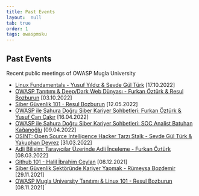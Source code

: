 ```yaml
---
title: Past Events
layout:  null
tab: true
order: 1
tags: owaspmsku
---
```


## Past Events

Recent public meetings of OWASP Mugla University

- [Linux Fundamentals - Yusuf Yıldız & Sevde Gül Türk](https://www.meetup.com/owasp-mugla-university-student-chapter/events/289156005/) [17.10.2022]
- [OWASP Tanıtımı & Deep/Dark Web Dünyası - Furkan Öztürk & Resul Bozburun](https://www.meetup.com/owasp-mugla-university-student-chapter/events/288861783/) [03.10.2022]
- [Siber Güvenlik 101 - Resul Bozburun](https://www.meetup.com/owasp-mugla-university-student-chapter/events/285838796/) [12.05.2022]
- [OWASP ile Sahura Doğru Siber Kariyer Sohbetleri: Furkan Öztürk & Yusuf Can Çakır](https://www.meetup.com/owasp-mugla-university-student-chapter/events/285306878/) [16.04.2022]
- [OWASP ile Sahura Doğru Siber Kariyer Sohbetleri: SOC Analist Batuhan Kağanoğlu](https://www.meetup.com/owasp-mugla-university-student-chapter/events/285149181/) [09.04.2022]
- [OSINT: Open Source Intelligence Hacker Tarzı Stalk - Sevde Gül Türk & Yakuphan Devrez](https://www.meetup.com/owasp-mugla-university-student-chapter/events/284973283/) [31.03.2022]
- [Adli Bilişim: Tarayıcılar Üzerinde Adli İnceleme - Furkan Öztürk](https://www.meetup.com/owasp-mugla-university-student-chapter/events/284402900/) [08.03.2022]
- [Github 101 - Halil İbrahim Ceylan](https://www.meetup.com/tr-TR/owasp-mugla-university-student-chapter/events/282528273/) [08.12.2021]
- [Siber Güvenlik Sektöründe Kariyer Yapmak - Rümeysa Bozdemir](https://www.meetup.com/owasp-mugla-university-student-chapter/events/282325474/) [29.11.2021]
- [OWASP Mugla University Tanıtımı & Linux 101 - Resul Bozburun](https://www.meetup.com/owasp-mugla-university-student-chapter/events/281867151/) [08.11.2021]
